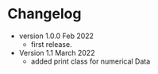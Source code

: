 # Changelog

* version 1.0.0 Feb 2022
	* first release.
* Version 1.1 March 2022
	* added print class for numerical Data

